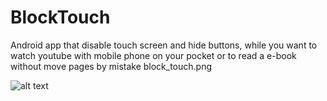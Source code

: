 # BlockTouch
Android app that disable touch screen and hide buttons, while you want to watch youtube with mobile phone on your pocket or to read a e-book without move pages by mistake
block_touch.png
<!-- ![alt text](http://wed-plan.co.il/NadavCV/images/portfolio/full/portfolio4/block_touch.png) -->

![alt text](https://github.com/[ntamim2006]/[BlockTouch]/blob/[master]/image.jpg?raw=true)

